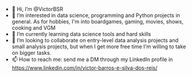 - 👋 Hi, I’m @VictorBSR
- 👀 I’m interested in data science, programming and Python projects in general. As for hobbies, I'm into boardgames, gaming, movies, shows, cooking and VGM
- 🌱 I’m currently learning data science tools and hard skills
- 💞️ I’m looking to collaborate on entry-level data analysis projects and small analysis projects, but when I get more free time I'm willing to take on bigger tasks.
- 📫 How to reach me: send me a DM through my LinkedIn profile in https://www.linkedin.com/in/victor-barros-e-silva-dos-reis/

<!---
VictorBSR/VictorBSR is a ✨ special ✨ repository because its `README.md` (this file) appears on your GitHub profile.
You can click the Preview link to take a look at your changes.
--->
